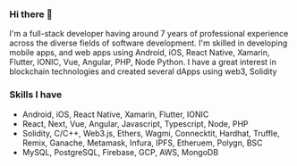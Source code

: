 ### Hi there 👋
I'm a full-stack developer having around 7 years of professional experience across the diverse fields of software development. 
I'm skilled in developing mobile apps, and web apps using Android, iOS, React Native, Xamarin, Flutter, IONIC, Vue, Angular, PHP, Node Python. 
I have a great interest in blockchain technologies and created several dApps using web3, Solidity

### Skills I have
- Android, iOS, React Native, Xamarin, Flutter, IONIC 
- React, Next, Vue, Angular, Javascript, Typescript, Node, PHP
- Solidity, C/C++, Web3.js, Ethers, Wagmi, Connecktit, Hardhat, Truffle, Remix, Ganache, Metamask, Infura, IPFS, Etheruem, Polygn, BSC
- MySQL, PostgreSQL, Firebase, GCP, AWS, MongoDB

